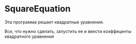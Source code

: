 # SquareEquation #
Эта программа решает квадратные уравнения.

Все, что нужно сделать, запустить ее и ввести коэффиценты квадратного уравнения


